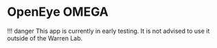 # OpenEye OMEGA

!!! danger
    This app is currently in early testing. It is not advised to use it outside of the Warren Lab.

